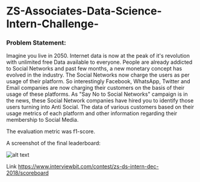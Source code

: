 # ZS-Associates-Data-Science-Intern-Challenge-
### Problem Statement:
Imagine you live in 2050. Internet data is now at the peak of it's revolution with unlimited free Data available to everyone. People are already addicted to Social Networks and past few months, a new monetary concept has evolved in the industry. The Social Networks now charge the users as per usage of their platform. So interestingly Facebook, WhatsApp, Twitter and Email companies are now charging their customers on the basis of their usage of these platforms. As "Say No to Social Networks" campaign is in the news, these Social Network companies have hired you to identify those users turning into Anti Social. The data of various customers based on their usage metrics of each platform and other information regarding their membership to Social Media.

The evaluation metric was f1-score.

A screenshot of the final leaderboard:

![alt text](https://user-images.githubusercontent.com/26468713/50105396-96145700-0252-11e9-92ae-8647828ba1f3.png)

Link https://www.interviewbit.com/contest/zs-ds-intern-dec-2018/scoreboard


